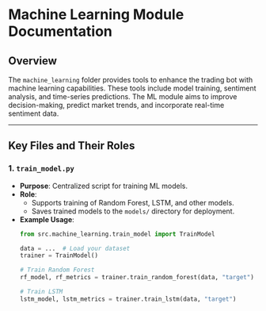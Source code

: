 # Machine Learning Module Documentation

## Overview

The `machine_learning` folder provides tools to enhance the trading bot with machine learning capabilities. These tools include model training, sentiment analysis, and time-series predictions. The ML module aims to improve decision-making, predict market trends, and incorporate real-time sentiment data.

---

## Key Files and Their Roles

### **1. `train_model.py`**
- **Purpose**: Centralized script for training ML models.
- **Role**:
  - Supports training of Random Forest, LSTM, and other models.
  - Saves trained models to the `models/` directory for deployment.
- **Example Usage**:
  ```python
  from src.machine_learning.train_model import TrainModel

  data = ...  # Load your dataset
  trainer = TrainModel()

  # Train Random Forest
  rf_model, rf_metrics = trainer.train_random_forest(data, "target")

  # Train LSTM
  lstm_model, lstm_metrics = trainer.train_lstm(data, "target")
